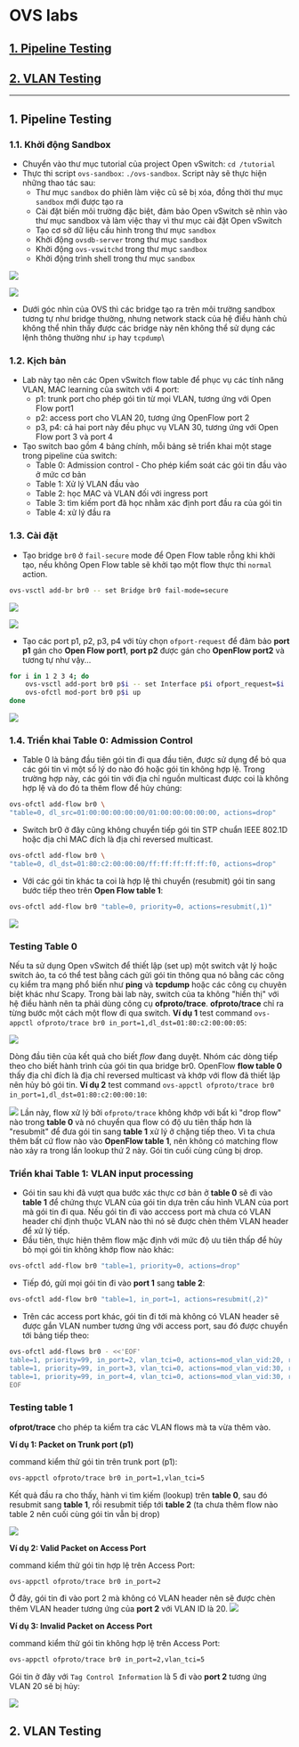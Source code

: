 # OVS labs
## [1. Pipeline Testing](#pipeline)
## [2. VLAN Testing](#vlan)
---
## <a name="pipeline"></a> 1. Pipeline Testing
### 1.1. Khởi động Sandbox
- Chuyển vào thư mục tutorial của project Open vSwitch: ```cd /tutorial```
- Thực thi script ```ovs-sandbox```: ```./ovs-sandbox```. Script này sẽ thực hiện những thao tác sau:
	- Thư mục ```sandbox``` do phiên làm việc cũ sẽ bị xóa, đồng thời thư mục ```sandbox``` mới được tạo ra
	- Cài đặt biến môi trường đặc biệt, đảm bảo Open vSwitch sẽ nhìn vào thư mục sandbox và làm việc thay vì thư mục cài đặt Open vSwitch
	- Tạo cơ sở dữ liệu cấu hình trong thư mục ```sandbox```
	- Khởi động ```ovsdb-server``` trong thư mục ```sandbox```
	- Khởi động ```ovs-vswitchd``` trong thư mục ```sandbox```
	- Khởi động trình shell trong thư mục ```sandbox```

![](images/Labs/sand_box/sb_step1.png)

![](images/Labs/sand_box/conf-db0.png)

- Dưới góc nhìn của OVS thì các bridge tạo ra trên môi trường sandbox tương tự như bridge thường, nhưng network stack của hệ điều hành chủ không thể nhìn thấy được các bridge này nên không thể sử dụng các lệnh thông thường như ```ip``` hay ```tcpdump```\

### 1.2. Kịch bản
- Lab này tạo nên các Open vSwitch flow table để phục vụ các tính năng VLAN, MAC learning của switch với 4 port:
	- p1: trunk port cho phép gói tin từ mọi VLAN, tương ứng với Open Flow port1
	- p2: access port cho VLAN 20, tương ứng OpenFlow port 2
	- p3, p4: cả hai port này đều phục vụ VLAN 30, tương ứng với Open Flow port 3 và port 4
- Tạo switch bao gồm 4 bảng chính, mỗi bảng sẽ triển khai một stage trong pipeline của switch:
	- Table 0: Admission control - Cho phép kiểm soát các gói tin đầu vào ở mức cơ bản
	- Table 1: Xử lý VLAN đầu vào
	- Table 2: học MAC và VLAN đối với ingress port
	- Table 3: tìm kiếm port đã học nhằm xác định port đầu ra của gói tin
	- Table 4: xử lý đầu ra

### 1.3. Cài đặt
- Tạo bridge ```br0``` ở ```fail-secure``` mode để Open Flow table rỗng khi khởi tạo, nếu không Open Flow table sẽ khởi tạo một flow thực thi ```normal``` action.
```sh
ovs-vsctl add-br br0 -- set Bridge br0 fail-mode=secure
```

![](images/Labs/sand_box/sb_add-bridge.png)

![](images/Labs/sand_box/conf-db1.png)

- Tạo các port p1, p2, p3, p4 với tùy chọn ```ofport-request``` để đảm bảo **port p1** gán cho **Open Flow port1**, **port p2** được gán cho **OpenFlow port2** và tương tự như vậy...
```sh
for i in 1 2 3 4; do
	ovs-vsctl add-port br0 p$i -- set Interface p$i ofport_request=$i
	ovs-ofctl mod-port br0 p$i up
done
```

![](images/Labs/sand_box/conf-db2.png)

### 1.4. Triển khai Table 0: Admission Control
- Table 0 là bảng đầu tiên gói tin đi qua đầu tiên, được sử dụng để bỏ qua các gói tin vì một số lý do nào đó hoặc gói tin không hợp lệ. Trong trường hợp này, các gói tin với địa chỉ nguồn multicast được coi là không hợp lệ và do đó ta thêm flow để hủy chúng:
```sh
ovs-ofctl add-flow br0 \ 
"table=0, dl_src=01:00:00:00:00:00/01:00:00:00:00:00, actions=drop"
```
- Switch br0 ở đây cũng không chuyển tiếp gói tin STP chuẩn IEEE 802.1D hoặc địa chỉ MAC đích là địa chỉ reversed multicast.
```sh
ovs-ofctl add-flow br0 \
"table=0, dl_dst=01:80:c2:00:00:00/ff:ff:ff:ff:ff:f0, actions=drop"
```
- Với các gói tin khác ta coi là hợp lệ thì chuyển (resubmit) gói tin sang bước tiếp theo trên **Open Flow table 1**:
```sh
ovs-ofctl add-flow br0 "table=0, priority=0, actions=resubmit(,1)"
```
![](images/Labs/sand_box/add-flow-tb0.png)

### Testing Table 0
Nếu ta sử dụng Open vSwitch để thiết lập (set up) một switch vật lý hoặc switch ảo, ta có thể test bằng cách gửi gói tin thông qua nó bằng các công cụ kiểm tra mạng phổ biến như **ping** và **tcpdump** hoặc các công cụ chuyên biệt khác như Scapy. Trong bài lab này, switch của ta không "hiển thị" với hệ điều hành nên ta phải dùng công cụ **ofproto/trace**. **ofproto/trace** chỉ ra từng bước một cách một flow đi qua switch. 
**Ví dụ 1** 
test command ```ovs-appctl ofproto/trace br0 in_port=1,dl_dst=01:80:c2:00:00:05```:

![](images/Labs/sand_box/appctl-1.png)

Dòng đầu tiên của kết quả cho biết *flow* đang duyệt. Nhóm các dòng tiếp theo cho biết hành trình của gói tin qua bridge br0. OpenFlow **flow table 0** thấy địa chỉ đích là địa chỉ reversed multicast và khớp với flow đã thiết lập nên hủy bỏ gói tin.
**Ví dụ 2** 
test command ```ovs-appctl ofproto/trace br0 in_port=1,dl_dst=01:80:c2:00:00:10```:

![](images/Labs/sand_box/appctl-2.png)
Lần này, flow xử lý bởi ```ofproto/trace``` không khớp với bất kì "drop flow" nào trong **table 0** và nó chuyển qua flow có độ ưu tiên thấp hơn là "resubmit" để đưa gói tin sang **table 1** xử lý ở chặng tiếp theo. Vì ta chưa thêm bất cứ flow nào vào **OpenFlow table 1**, nên không có matching flow nào xảy ra trong lần lookup thứ 2 này. Gói tin cuối cùng cũng bị drop.

### Triển khai Table 1: VLAN input processing
- Gói tin sau khi đã vượt qua bước xác thực cơ bản ở **table 0** sẽ đi vào **table 1** để chứng thực VLAN của gói tin dựa trên cấu hình VLAN của port mà gói tin đi qua. Nếu gói tin đi vào acccess port mà chưa có VLAN header chỉ định thuộc VLAN nào thì nó sẽ được chèn thêm VLAN header để xử lý tiếp.
- Đầu tiên, thực hiện thêm flow mặc định với mức độ ưu tiên thấp để hủy bỏ mọi gói tin không khớp flow nào khác:
```sh
ovs-ofctl add-flow br0 "table=1, priority=0, actions=drop"
```
- Tiếp đó, gửi mọi gói tin đi vào **port 1** sang **table 2**:
```sh
ovs-ofctl add-flow br0 "table=1, in_port=1, actions=resubmit(,2)"
```
- Trên các access port khác, gói tin đi tới mà không có VLAN header sẽ được gắn VLAN number tương ứng với access port, sau đó được chuyển tới bảng tiếp theo:
```sh
ovs-ofctl add-flows br0 - <<'EOF'
table=1, priority=99, in_port=2, vlan_tci=0, actions=mod_vlan_vid:20, resubmit(,2)
table=1, priority=99, in_port=3, vlan_tci=0, actions=mod_vlan_vid:30, resubmit(,2)
table=1, priority=99, in_port=4, vlan_tci=0, actions=mod_vlan_vid:30, resubmit(,2)
EOF
```

### Testing table 1
**ofprot/trace** cho phép ta kiểm tra các VLAN flows mà ta vừa thêm vào.

**Ví dụ 1: Packet on Trunk port (p1)**

command kiểm thử gói tin trên trunk port (p1):
```sh
ovs-appctl ofproto/trace br0 in_port=1,vlan_tci=5
```
Kết quả đầu ra cho thấy, hành vi tìm kiếm (lookup) trên **table 0**, sau đó resubmit sang **table 1**, rồi resubmit tiếp tới **table 2** (ta chưa thêm flow nào table 2 nên cuối cùng gói tin vẫn bị drop)

 ![](images/Labs/sand_box/appctl-3.png)

**Ví dụ 2: Valid Packet on Access Port**

command kiểm thử gói tin hợp lệ trên Access Port: 
```sh
ovs-appctl ofproto/trace br0 in_port=2
```
Ở đây, gói tin đi vào port 2 mà không có VLAN header nên sẽ được chèn thêm VLAN header tương ứng của **port 2** với VLAN ID là 20.
 ![](images/Labs/sand_box/appctl-4.png)

**Ví dụ 3: Invalid Packet on Access Port**

command kiểm thử gói tin không hợp lệ trên Access Port:
```sh
ovs-appctl ofproto/trace br0 in_port=2,vlan_tci=5
```
Gói tin ở đây với ```Tag Control Information``` là 5 đi vào **port 2** tương ứng VLAN 20 sẽ bị hủy:

![](images/Labs/sand_box/appctl-5.png)



## <a name="vlan"></a> 2. VLAN Testing
